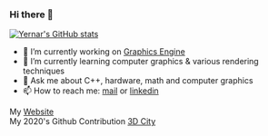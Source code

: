 ### Hi there 👋

[![Yernar's GitHub stats](https://github-readme-stats.vercel.app/api?username=yernar&hide=contribs,issues&count_private=true&show_icons=true&bg_color=30,e96443,904e95&title_color=fff&text_color=fff)](#)

- 🔭 I’m currently working on [Graphics Engine](https://github.com/yernar/IronwareEngine)
- 🌱 I’m currently learning computer graphics & various rendering techniques
- 💬 Ask me about C++, hardware, math and computer graphics
- 📫 How to reach me: [mail](mailto:yernar.aa@gmail.com) or [linkedin](https://www.linkedin.com/in/yernaraldabergenov/)

My [Website](https://yernar.github.io)<br>
My 2020's Github Contribution [3D City](https://github.com/yernar/yernar/blob/main/yernar-2020.stl)
